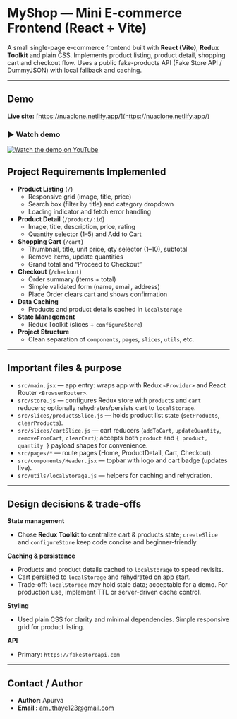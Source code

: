 # MyShop — Mini E-commerce Frontend (React + Vite)

A small single-page e-commerce frontend built with **React (Vite)**, **Redux Toolkit** and plain CSS.
Implements product listing, product detail, shopping cart and checkout flow. Uses a public fake-products API (Fake Store API / DummyJSON) with local fallback and caching.

---

## Demo

**Live site:** [https://nuaclone.netlify.app/](https://nuaclone.netlify.app/)

### ▶ Watch demo

[![Watch the demo on YouTube](https://img.youtube.com/vi/jfzrWuZPy_U/hqdefault.jpg)](https://www.youtube.com/watch?v=jfzrWuZPy_U)

## Project Requirements Implemented

- **Product Listing** (`/`)
  - Responsive grid (image, title, price)
  - Search box (filter by title) and category dropdown
  - Loading indicator and fetch error handling
- **Product Detail** (`/product/:id`)
  - Image, title, description, price, rating
  - Quantity selector (1–5) and Add to Cart
- **Shopping Cart** (`/cart`)
  - Thumbnail, title, unit price, qty selector (1–10), subtotal
  - Remove items, update quantities
  - Grand total and “Proceed to Checkout”
- **Checkout** (`/checkout`)
  - Order summary (items + total)
  - Simple validated form (name, email, address)
  - Place Order clears cart and shows confirmation
- **Data Caching**
  - Products and product details cached in `localStorage`
- **State Management**
  - Redux Toolkit (slices + `configureStore`)
- **Project Structure**
  - Clean separation of `components`, `pages`, `slices`, `utils`, etc.

---

## Important files & purpose

- `src/main.jsx` — app entry: wraps app with Redux `<Provider>` and React Router `<BrowserRouter>`.
- `src/store.js` — configures Redux store with `products` and `cart` reducers; optionally rehydrates/persists cart to `localStorage`.
- `src/slices/productsSlice.js` — holds product list state (`setProducts`, `clearProducts`).
- `src/slices/cartSlice.js` — cart reducers (`addToCart`, `updateQuantity`, `removeFromCart`, `clearCart`); accepts both `product` and `{ product, quantity }` payload shapes for convenience.
- `src/pages/*` — route pages (Home, ProductDetail, Cart, Checkout).
- `src/components/Header.jsx` — topbar with logo and cart badge (updates live).
- `src/utils/localStorage.js` — helpers for caching and rehydration.

---

## Design decisions & trade-offs

**State management**

- Chose **Redux Toolkit** to centralize cart & products state; `createSlice` and `configureStore` keep code concise and beginner-friendly.

**Caching & persistence**

- Products and product details cached to `localStorage` to speed revisits.
- Cart persisted to `localStorage` and rehydrated on app start.
- Trade-off: `localStorage` may hold stale data; acceptable for a demo. For production use, implement TTL or server-driven cache control.

**Styling**

- Used plain CSS for clarity and minimal dependencies. Simple responsive grid for product listing.

**API**

- Primary: `https://fakestoreapi.com`

---

## Contact / Author

- **Author:** Apurva
- **Email :** amuthaye123@gmail.com
